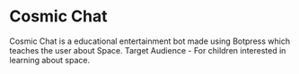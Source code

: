 # Cosmic Chat

Cosmic Chat is a educational entertainment bot made using Botpress which teaches the user about Space. 
Target Audience - For children interested in learning about space.
